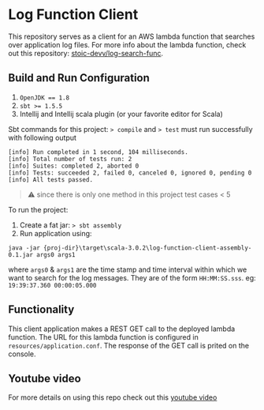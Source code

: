 # Log Function Client

This repository serves as a client for an AWS lambda function that searches over application log files.
For more info about the lambda function, check out this repository: [stoic-devv/log-search-func](https://github.com/stoic-devv/log-search-func).

## Build and Run Configuration
1. `OpenJDK == 1.8`
2. `sbt >= 1.5.5`
3. Intellij and Intellij scala plugin (or your favorite editor for Scala)

Sbt commands for this project:
`> compile` and `> test` must run successfully with following output
```console
[info] Run completed in 1 second, 104 milliseconds.
[info] Total number of tests run: 2
[info] Suites: completed 2, aborted 0
[info] Tests: succeeded 2, failed 0, canceled 0, ignored 0, pending 0
[info] All tests passed.
```

> :warning: since there is only one method in this project test cases < 5

To run the project:
1. Create a fat jar: `> sbt assembly`
2. Run application using: <br/>

`java -jar {proj-dir}\target\scala-3.0.2\log-function-client-assembly-0.1.jar args0 args1`

where `args0` & `args1` are the time stamp and time interval within which we want to search for the log 
messages. They are of the form `HH:MM:SS.sss`. eg: `19:39:37.360 00:00:05.000`

## Functionality
This client application makes a REST GET call to the deployed lambda 
function. The URL for this lambda function is configured in `resources/application.conf`.
The response of the GET call is prited on the console.

## Youtube video
For more details on using this repo check out this [youtube video]()